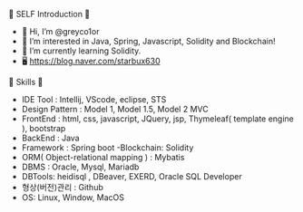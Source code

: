 🙂 SELF Introduction 🙂
- 👋 Hi, I’m @greyco1or
- 👀 I’m interested in Java, Spring, Javascript, Solidity and Blockchain!
- 🌱 I’m currently learning Solidity.
- 🖥 https://blog.naver.com/starbux630


🙂 Skills 🙂
- IDE Tool : Intellij, VScode, eclipse, STS
- Design Pattern : Model 1, Model 1.5, Model 2 MVC
- FrontEnd : html, css, javascript, JQuery, jsp, Thymeleaf( template engine ), bootstrap
- BackEnd : Java
- Framework : Spring boot
-Blockchain: Solidity
- ORM( Object-relational mapping ) : Mybatis
- DBMS : Oracle, Mysql, Mariadb
- DBTools: heidisql , DBeaver, EXERD, Oracle SQL Developer
- 형상(버전)관리 : Github
- OS: Linux, Window, MacOS


<!---
greyco1or/greyco1or is a ✨ special ✨ repository because its `README.md` (this file) appears on your GitHub profile.
You can click the Preview link to take a look at your changes.
--->
